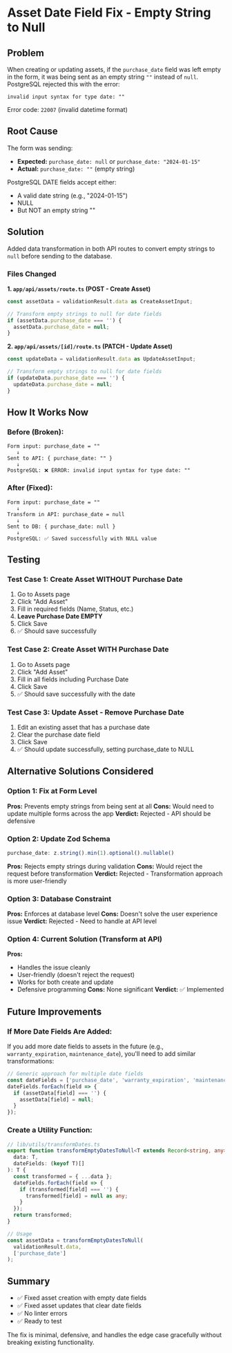 # Asset Date Field Fix - Empty String to Null

## Problem
When creating or updating assets, if the `purchase_date` field was left empty in the form, it was being sent as an empty string `""` instead of `null`. PostgreSQL rejected this with the error:

```
invalid input syntax for type date: ""
```

Error code: `22007` (invalid datetime format)

## Root Cause
The form was sending:
- **Expected:** `purchase_date: null` or `purchase_date: "2024-01-15"`
- **Actual:** `purchase_date: ""` (empty string)

PostgreSQL DATE fields accept either:
- A valid date string (e.g., "2024-01-15")
- NULL
- But NOT an empty string ""

## Solution
Added data transformation in both API routes to convert empty strings to `null` before sending to the database.

### Files Changed

**1. `app/api/assets/route.ts` (POST - Create Asset)**
```typescript
const assetData = validationResult.data as CreateAssetInput;

// Transform empty strings to null for date fields
if (assetData.purchase_date === '') {
  assetData.purchase_date = null;
}
```

**2. `app/api/assets/[id]/route.ts` (PATCH - Update Asset)**
```typescript
const updateData = validationResult.data as UpdateAssetInput;

// Transform empty strings to null for date fields
if (updateData.purchase_date === '') {
  updateData.purchase_date = null;
}
```

## How It Works Now

### Before (Broken):
```
Form input: purchase_date = ""
   ↓
Sent to API: { purchase_date: "" }
   ↓
PostgreSQL: ❌ ERROR: invalid input syntax for type date: ""
```

### After (Fixed):
```
Form input: purchase_date = ""
   ↓
Transform in API: purchase_date = null
   ↓
Sent to DB: { purchase_date: null }
   ↓
PostgreSQL: ✅ Saved successfully with NULL value
```

## Testing

### Test Case 1: Create Asset WITHOUT Purchase Date
1. Go to Assets page
2. Click "Add Asset"
3. Fill in required fields (Name, Status, etc.)
4. **Leave Purchase Date EMPTY**
5. Click Save
6. ✅ Should save successfully

### Test Case 2: Create Asset WITH Purchase Date
1. Go to Assets page
2. Click "Add Asset"
3. Fill in all fields including Purchase Date
4. Click Save
5. ✅ Should save successfully with the date

### Test Case 3: Update Asset - Remove Purchase Date
1. Edit an existing asset that has a purchase date
2. Clear the purchase date field
3. Click Save
4. ✅ Should update successfully, setting purchase_date to NULL

## Alternative Solutions Considered

### Option 1: Fix at Form Level
**Pros:** Prevents empty strings from being sent at all
**Cons:** Would need to update multiple forms across the app
**Verdict:** Rejected - API should be defensive

### Option 2: Update Zod Schema
```typescript
purchase_date: z.string().min(1).optional().nullable()
```
**Pros:** Rejects empty strings during validation
**Cons:** Would reject the request before transformation
**Verdict:** Rejected - Transformation approach is more user-friendly

### Option 3: Database Constraint
**Pros:** Enforces at database level
**Cons:** Doesn't solve the user experience issue
**Verdict:** Rejected - Need to handle at API level

### Option 4: Current Solution (Transform at API)
**Pros:** 
- Handles the issue cleanly
- User-friendly (doesn't reject the request)
- Works for both create and update
- Defensive programming
**Cons:** None significant
**Verdict:** ✅ Implemented

## Future Improvements

### If More Date Fields Are Added:
If you add more date fields to assets in the future (e.g., `warranty_expiration`, `maintenance_date`), you'll need to add similar transformations:

```typescript
// Generic approach for multiple date fields
const dateFields = ['purchase_date', 'warranty_expiration', 'maintenance_date'];
dateFields.forEach(field => {
  if (assetData[field] === '') {
    assetData[field] = null;
  }
});
```

### Create a Utility Function:
```typescript
// lib/utils/transformDates.ts
export function transformEmptyDatesToNull<T extends Record<string, any>>(
  data: T,
  dateFields: (keyof T)[]
): T {
  const transformed = { ...data };
  dateFields.forEach(field => {
    if (transformed[field] === '') {
      transformed[field] = null as any;
    }
  });
  return transformed;
}

// Usage
const assetData = transformEmptyDatesToNull(
  validationResult.data,
  ['purchase_date']
);
```

## Summary

- ✅ Fixed asset creation with empty date fields
- ✅ Fixed asset updates that clear date fields
- ✅ No linter errors
- ✅ Ready to test

The fix is minimal, defensive, and handles the edge case gracefully without breaking existing functionality.

